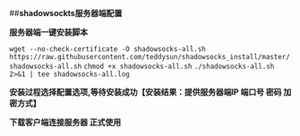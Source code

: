 ##**shadowsockts服务器端配置**

**服务器端一键安装脚本**

`wget --no-check-certificate -O shadowsocks-all.sh https://raw.githubusercontent.com/teddysun/shadowsocks_install/master/shadowsocks-all.sh`
`chmod +x shadowsocks-all.sh`
`./shadowsocks-all.sh 2>&1 | tee shadowsocks-all.log`

**安装过程选择配置选项,等待安装成功【安装结果：提供服务器端IP 端口号 密码 加密方式】**

**下载客户端连接服务器 正式使用**